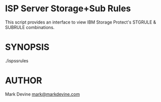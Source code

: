 ISP Server Storage+Sub Rules
============================
This script provides an interface to view IBM Storage Protect's
STGRULE & SUBRULE combinations.

SYNOPSIS
========
  ./ispssrules

AUTHOR
======
Mark Devine <mark@markdevine.com>
